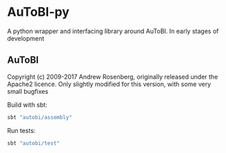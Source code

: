 # AuToBI-py

A python wrapper and interfacing library around AuToBI. In early stages of development


## AuToBI
Copyright (c) 2009-2017 Andrew Rosenberg, originally released under the Apache2 licence. Only slightly modified for this version, with some very small bugfixes

Build with sbt:
```sh
sbt "autobi/assembly"
```

Run tests:
```sh
sbt "autobi/test"
```